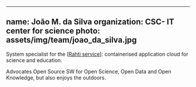 
---
name: João M. da Silva
organization: CSC- IT center for science
photo: assets/img/team/joao_da_silva.jpg
---

System specialist for the [[Rahti service](https://rahti.csc.fi/)]: containerised application cloud for science and education.

Advocates Open Source SW for Open Science, Open Data and Open Knowledge, but also enjoys the outdoors.


